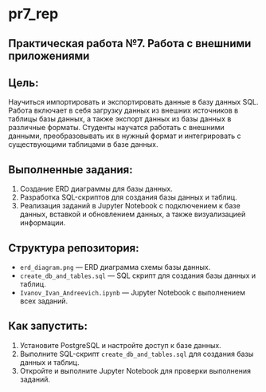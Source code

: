 # pr7_rep
## Практическая работа №7. Работа с внешними приложениями
## Цель:
Научиться импортировать и экспортировать данные в базу данных SQL. Работа включает в себя загрузку данных из внешних источников в таблицы базы данных, а также экспорт данных из базы данных в различные форматы. Студенты научатся работать с внешними данными, преобразовывать их в нужный формат и интегрировать с существующими таблицами в базе данных.

## Выполненные задания:
1. Создание ERD диаграммы для базы данных.
2. Разработка SQL-скриптов для создания базы данных и таблиц.
3. Реализация заданий в Jupyter Notebook с подключением к базе данных, вставкой и обновлением данных, а также визуализацией информации.

## Структура репозитория:
- `erd_diagram.png` — ERD диаграмма схемы базы данных.
- `create_db_and_tables.sql` — SQL скрипт для создания базы данных и таблиц.
- `Ivanov_Ivan_Andreevich.ipynb` — Jupyter Notebook с выполнением всех заданий.

## Как запустить:
1. Установите PostgreSQL и настройте доступ к базе данных.
2. Выполните SQL-скрипт `create_db_and_tables.sql` для создания базы данных и таблиц.
3. Откройте и выполните Jupyter Notebook для проверки выполнения заданий.
